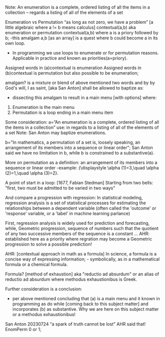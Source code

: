 Note: An enumeration is a complete, ordered listing of all the items in a collection
– regards a listing of all of the elements of a set


Enumeration vs Permutation
“as long as not zero, we have a problem”
[a little algebraic where a != b means calculus]
contextual(a,b) aka enumeration or permutation
contextual(a,b) where a is a priory followed by b;
-this amalgam a,b [as an array] is a quest where b could become a in its own loop.

- In programming we use loops to enumerate or for permutation reasons. Applicable in practice and known as priorities(a=priory).

Assigned words in (a)contextual is enumeration
Assigned words in (b)contextual is permutation but also possible to be enumeration;

amalgam? is a mixture or blend of above mentioned two words and by by God's will, I as saint, [aka San Anton] shall be allowed to baptize as:

- dissecting this amalgam to result in a main menu [with options] where:
1. Enumeration is the main menu
2. Permutation is a loop ending in a main menu item

Some consideration:
a=”An enumeration is a complete, ordered listing of all the items in a collection”
use: in regards to a listing of all of the elements of a set
Note: San Anton may baptize enumerations.

b="In mathematics, a permutation of a set is, loosely speaking, an arrangement of its members into a sequence or linear order";
San Anton said we have no limitation in b, while b is constrained to a substantive(a).

More on permutation as a definition:
an arrangement of its members into a sequence or linear order
-example: {\displaystyle \alpha (1)=3,\quad \alpha (2)=1,\quad \alpha (3)=2}.

A point of start in a loop: [1677, Fabian Stedman]
Starting from two bells: "first, two must be admitted to be varied in two ways"

And compare a progression with regression:
In statistical modeling, regression analysis is a set of statistical processes for estimating the relationships between a dependent variable (often called the 'outcome' or 'response' variable, or a 'label' in machine learning parlance) 

First, regression analysis is widely used for prediction and forecasting, 
while, Geometric progression, sequence of numbers such that the quotient of any two successive members of the sequence is a constant ... AHR: established here as a priority where regration may become a Geometric progression to solve a possible prediction!

AHR: [contextual approach in math as a formula]
In science, a formula is a concise way of expressing information; - symbolically, as in a mathematical formula or a chemical formula. 

Formula? [method of exhaustion] aka "reductio ad absurdum" or an alias of reductio ad absurdum where methodus exhaustionibus is Greek. 

Further consideration is a conclusion:
- per above mentioned concluding that (a) is a main menu and it known in programming as do while [coming back to this subject matter] and incorporates (b) as substantive. Why we are here on this subject matter or a methodus exhaustionibus!

San Anton 20230724 “a spark of truth cannot be lost” AHR said that!
EnomPerm  0 or 1;
